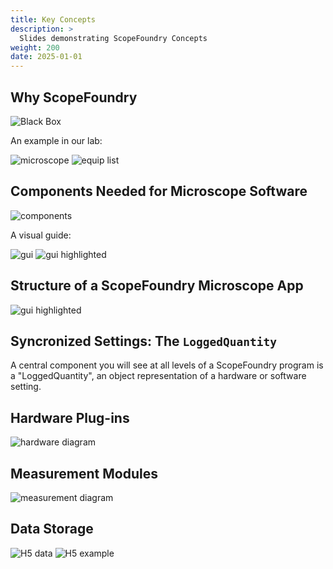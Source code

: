 ```yaml
---
title: Key Concepts
description: >
  Slides demonstrating ScopeFoundry Concepts
weight: 200
date: 2025-01-01
---
```

## Why ScopeFoundry

![Black Box](/images/key-concepts/Slide02.png)

An example in our lab:

![microscope](/images/key-concepts/Slide03.png)
![equip list](/images/key-concepts//Slide04.png)

## Components Needed for Microscope Software

![components](/images/key-concepts//Slide05.png)

A visual guide:

![gui](/images/key-concepts//Slide06.png)
![gui highlighted](/images/key-concepts//Slide07.png)

## Structure of a ScopeFoundry Microscope App

![gui highlighted](/images/key-concepts//Slide08.png)

## Syncronized Settings: The `LoggedQuantity`

A central component you will see at all levels of a ScopeFoundry program is a "LoggedQuantity", an object representation of a hardware or software setting.

## Hardware Plug-ins

![hardware diagram](/images/key-concepts//Slide09.png)


## Measurement Modules

![measurement diagram](/images/key-concepts//Slide10.png)

## Data Storage

![H5 data](/images/key-concepts//Slide11.png)
![H5 example](/images/key-concepts//Slide12.png)

